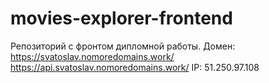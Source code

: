 # movies-explorer-frontend
Репозиторий с фронтом дипломной работы. Домен: https://svatoslav.nomoredomains.work/ https://api.svatoslav.nomoredomains.work/ IP: 51.250.97.108
